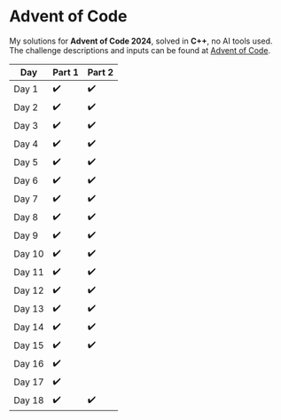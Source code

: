 # Advent of Code
My solutions for **Advent of Code 2024**, solved in **C++**, no AI tools used.
<br>The challenge descriptions and inputs can be found at [Advent of Code](https://adventofcode.com/).

| Day   | Part 1  |  Part 2 |
|-------|---|---|
| Day 1 | ✔️ | ✔️ |
| Day 2 | ✔️ | ✔️ |
| Day 3 | ✔️ | ✔️ |
| Day 4 | ✔️ | ✔️ |
| Day 5 | ✔️ | ✔️ |
| Day 6 | ✔️ | ✔️ |
| Day 7 | ✔️ | ✔️ |
| Day 8 | ✔️ | ✔️ |
| Day 9 | ✔️ | ✔️ |
| Day 10 | ✔️ | ✔️ |
| Day 11 | ✔️ | ✔️ |
| Day 12 | ✔️ | ✔️ |
| Day 13 | ✔️ | ✔️ |
| Day 14 | ✔️ | ✔️ |
| Day 15 | ✔️ | ✔️ |
| Day 16 | ✔️ |  |
| Day 17 | ✔️ |  |
| Day 18 | ✔️ | ✔️ |
